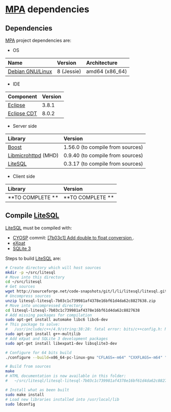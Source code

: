 # [MPA](https://github.com/cyosp/MPA) dependencies

## Dependencies

[MPA](https://github.com/cyosp/MPA) project dependencies are:

* OS

| Name                                       | Version    | Architecture   |
|:-------------------------------------------|:-----------|:---------------|
| [Debian GNU/Linux](https://www.debian.org) | 8 (Jessie) | amd64 (x86_64) |

* IDE

| Component                             | Version |
|:--------------------------------------|:--------|
| [Eclipse](http://www.eclipse.org)     | 3.8.1   |
| [Eclipse CDT](http://eclipse.org/cdt) | 8.0.2   |

* Server side

| Library                                                           | Version                          |
|:------------------------------------------------------------------|:---------------------------------|
| [Boost](http://www.boost.org/)                                    | 1.56.0 (to compile from sources) |
| [Libmicrohttpd](http://www.gnu.org/software/libmicrohttpd/) (MHD) | 0.9.40 (to compile from sources) |
| [LiteSQL](http://sourceforge.net/projects/litesql)                | 0.3.17 (to compile from sources) |

* Client side

| Library          | Version          |
|:-----------------|:-----------------|
| **TO COMPLETE ** | **TO COMPLETE ** |

## Compile [LiteSQL](http://sourceforge.net/projects/litesql)

[LiteSQL](http://sourceforge.net/projects/litesql) must be compiled with:
 * [CYOSP](http://sourceforge.net/u/cyosp/profile/) commit: [[7b03c1] Add double to float conversion ](http://sourceforge.net/p/litesql/litesql/ci/7b03c1c739981af4378e16bf61d4da62c8827638).
 * [eXpat](http://expat.sourceforge.net/)
 * [SQLite 3](https://www.sqlite.org/)

Steps to build [LiteSQL](http://sourceforge.net/projects/litesql) are:

```bash
# Create directory which will host sources
mkdir -p ~/src/litesql
# Move into this directory
cd ~/src/litesql
# Get sources
wget http://sourceforge.net/code-snapshots/git/l/li/litesql/litesql.git/litesql-litesql-7b03c1c739981af4378e16bf61d4da62c8827638.zip
# Uncompress sources
unzip litesql-litesql-7b03c1c739981af4378e16bf61d4da62c8827638.zip
# Move into uncompressed directory
cd litesql-litesql-7b03c1c739981af4378e16bf61d4da62c8827638
# Add missing packages for compilation
sudo apt-get install automake libc6 libc6-dev
# This package to solve:
#   /usr/include/c++/4.9/string:38:28: fatal error: bits/c++config.h: No such file or directory
sudo apt-get install g++-multilib
# Add eXpat and SQLite 3 development packages
sudo apt-get install libexpat1-dev libsqlite3-dev

# Configure for 64 bits build
./configure --build=x86_64-pc-linux-gnu "CFLAGS=-m64" "CXXFLAGS=-m64" "LDFLAGS=-m64"

# Build from sources
make
# HTML documentation is now available in this folder:
#   ~/src/litesql/litesql-litesql-7b03c1c739981af4378e16bf61d4da62c8827638/docs/doxygen/docs/doxygen/html

# Install what as been built
sudo make install
# Load new libraries installed into /usr/local/lib
sudo ldconfig
```